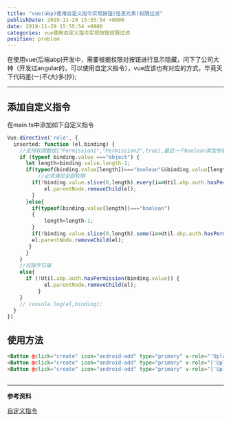 ```yaml
---
title: "vue(abp)使用自定义指令实现按钮(任意元素)权限过滤"
publishDate: 2019-11-29 15:55:54 +0800
date: 2019-11-29 15:55:54 +0800
categories: vue使用自定义指令实现按钮权限过滤
position: problem
---
```


在使用vue(后端abp)开发中，需要根据权限对按钮进行显示隐藏，问下了公司大神（开发过angular的，可以使用自定义指令），vue应该也有对应的方式，毕竟天下代码差(一)不(大)多(抄);

---

<div id="toc"></div>

## 添加自定义指令

在main.ts中添加如下自定义指令

```ts
Vue.directive('role', {
  inserted: function (el,binding) {
    //支持权限数组["Permission1","Permission2",true],最后一个boolean类型参数可选，表示是同时满足还是满足任意一个
    if (typeof binding.value ==="object") {
      let length=binding.value.length-1;
      if(typeof(binding.value[length])==="boolean"&&binding.value[length]===true){
          //必须满足全部权限
        if(!binding.value.slice(0,length).every(i=>Util.abp.auth.hasPermission(i))){
            el.parentNode.removeChild(el);
        }
      }else{
        if(typeof(binding.value[length])==="boolean")
        {
            length=length-1;
        }
        if(!binding.value.slice(0,length).some(i=>Util.abp.auth.hasPermission(i))){
        el.parentNode.removeChild(el);
       }
      }
    }
    //权限字符串
    else{
      if (!Util.abp.auth.hasPermission(binding.value)) {
            el.parentNode.removeChild(el);
          }
    }
    // console.log(el,binding);
  }
})
```

## 使用方法

```html
<Button @click="create" icon="android-add" type="primary" v-role="'UploadList'">一个权限</Button>
<Button @click="create" icon="android-add" type="primary" v-role="['UploadList','UploadList1']">满足多个权限中任意一个</Button>
<Button @click="create" icon="android-add" type="primary" v-role="['UploadList','UploadList1',true]">多个权限全部满足</Button> 
            
```

---

**参考资料**

[自定义指令](https://cn.vuejs.org/v2/guide/custom-directive.html)
